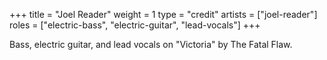 +++
title = "Joel Reader"
weight = 1
type = "credit"
artists = ["joel-reader"]
roles = ["electric-bass", "electric-guitar", "lead-vocals"]
+++

Bass, electric guitar, and lead vocals on "Victoria" by The Fatal Flaw.
